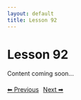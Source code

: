 ```yaml
---
layout: default
title: Lesson 92
---
```


# Lesson 92

Content coming soon...

<div style="margin-top: 20px;">
<a href="/docs/intermediate/Lessons/lesson_91.html" style="margin-right: 10px;">⬅ Previous</a><a href="/docs/intermediate/Lessons/lesson_93.html">Next ➡</a>
</div>
